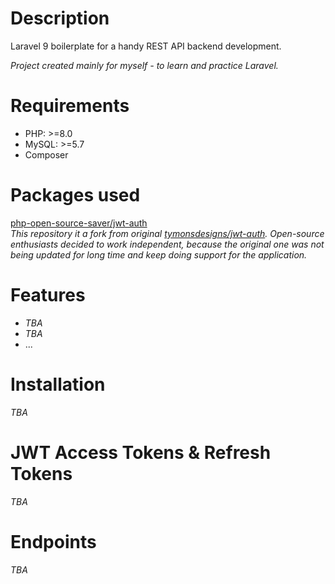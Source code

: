 # Description
Laravel 9 boilerplate for a handy REST API backend development.<br />

_Project created mainly for myself - to learn and practice Laravel._

# Requirements
* PHP: >=8.0 
* MySQL: >=5.7
* Composer

# Packages used
[php-open-source-saver/jwt-auth](https://github.com/PHP-Open-Source-Saver/jwt-auth "php-open-source-saver/jwt-auth") <br />
_This repository it a fork from original [tymonsdesigns/jwt-auth](https://github.com/tymondesigns/jwt-auth/ "tymonsdesigns/jwt-auth"). Open-source enthusiasts decided to work independent, because the original one was not being updated for long time and keep doing support for the application._

# Features
- _TBA_
- _TBA_
- ...

# Installation
_TBA_

# JWT Access Tokens & Refresh Tokens
_TBA_

# Endpoints
_TBA_

